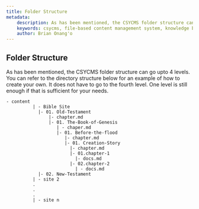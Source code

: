 ```yaml
---
title: Folder Structure
metadata:
    description: As has been mentioned, the CSYCMS folder structure can go upto 4 levels. You can refer to the directory structure below for an example of how to create your own. It does not have to go to the fourth level. One level is still enough if that is sufficient for your needs.
    keywords: csycms, file-based content management system, knowledge base, static site generator, nodejs
    author: Brian Onang'o
---
```



## Folder Structure 

As has been mentioned, the CSYCMS folder structure can go upto 4 levels. You can refer to the directory structure below for an example of how to create your own. It does not have to go to the fourth level. One level is still enough if that is sufficient for your needs.

```
- content
          | - Bible Site
            |- 01. Old-Testament
                |- chapter.md
                |- 01. The-Book-of-Genesis
                   | - chaper.md
                   |- 01. Before-the-flood
                      |- chapter.md
                      |- 01. Creation-Story
                        |- chapter.md
                        |- 01.chapter-1
                          |- docs.md 
                        |- 02.chapter-2
                          | - docs.md 
            |- 02. New-Testament
          | - site 2
          .
          .
          .
          | - site n
```